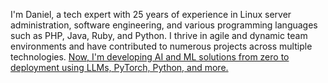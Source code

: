 I'm Daniel, a tech expert with 25 years of experience in Linux server administration, software engineering, and various programming languages such as PHP, Java, Ruby, and Python. I thrive in agile and dynamic team environments and have contributed to numerous projects across multiple technologies. [Now, I'm developing AI and ML solutions from zero to deployment using LLMs, PyTorch, Python, and more.](https://www.youtube.com/playlist?list=PL9IXkWSmb369tDKcdBf-NxbjcCHcx-9Al)

